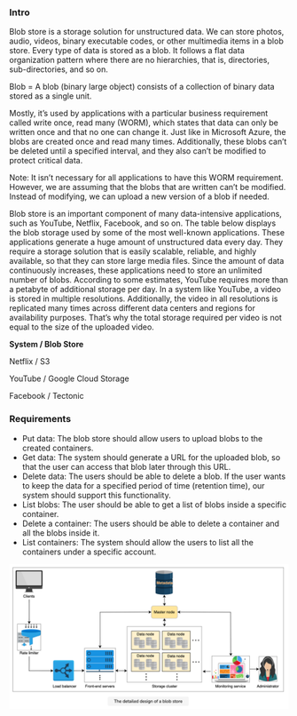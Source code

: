 ### Intro
Blob store is a storage solution for unstructured data. We can store photos, audio, videos, binary executable codes, or other multimedia items in a blob store. Every type of data is stored as a blob. It follows a flat data organization pattern where there are no hierarchies, that is, directories, sub-directories, and so on.

Blob = A blob (binary large object) consists of a collection of binary data stored as a single unit.

Mostly, it’s used by applications with a particular business requirement called write once, read many (WORM), which states that data can only be written once and that no one can change it. Just like in Microsoft Azure, the blobs are created once and read many times. Additionally, these blobs can’t be deleted until a specified interval, and they also can’t be modified to protect critical data.

Note: It isn’t necessary for all applications to have this WORM requirement. However, we are assuming that the blobs that are written can’t be modified. Instead of modifying, we can upload a new version of a blob if needed.

Blob store is an important component of many data-intensive applications, such as YouTube, Netflix, Facebook, and so on. The table below displays the blob storage used by some of the most well-known applications. These applications generate a huge amount of unstructured data every day. They require a storage solution that is easily scalable, reliable, and highly available, so that they can store large media files. Since the amount of data continuously increases, these applications need to store an unlimited number of blobs. According to some estimates, YouTube requires more than a petabyte of additional storage per day. In a system like YouTube, a video is stored in multiple resolutions. Additionally, the video in all resolutions is replicated many times across different data centers and regions for availability purposes. That’s why the total storage required per video is not equal to the size of the uploaded video.

**System / Blob Store**

Netflix / S3

YouTube / Google Cloud Storage

Facebook / Tectonic

### Requirements
* Put data: The blob store should allow users to upload blobs to the created containers.
* Get data: The system should generate a URL for the uploaded blob, so that the user can access that blob later through this URL.
* Delete data: The users should be able to delete a blob. If the user wants to keep the data for a specified period of time (retention time), our system should support this functionality.
* List blobs: The user should be able to get a list of blobs inside a specific container.
* Delete a container: The users should be able to delete a container and all the blobs inside it.
* List containers: The system should allow the users to list all the containers under a specific account.

<img src="diagrams/blobstore_design.png" alt="drawing" width="700"/>
